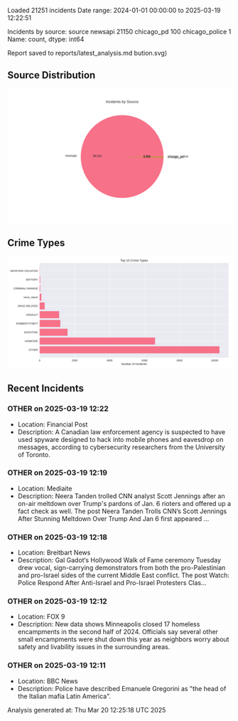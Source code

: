 
Loaded 21251 incidents
Date range: 2024-01-01 00:00:00 to 2025-03-19 12:22:51

Incidents by source:
source
newsapi           21150
chicago_pd          100
chicago_police        1
Name: count, dtype: int64

Report saved to reports/latest_analysis.md
bution.svg)

## Source Distribution
![Source Distribution](images/source_distribution.svg)

## Crime Types
![Crime Types](images/crime_types.svg)

## Recent Incidents

### OTHER on 2025-03-19 12:22
- Location: Financial Post
- Description: A Canadian law enforcement agency is suspected to have used spyware designed to hack into mobile phones and eavesdrop on messages, according to cybersecurity researchers from the University of Toronto.


### OTHER on 2025-03-19 12:19
- Location: Mediaite
- Description: Neera Tanden trolled CNN analyst Scott Jennings after an on-air meltdown over Trump's pardons of Jan. 6 rioters and offered up a fact check as well.
The post Neera Tanden Trolls CNN’s Scott Jennings After Stunning Meltdown Over Trump And Jan 6 first appeared …


### OTHER on 2025-03-19 12:18
- Location: Breitbart News
- Description: Gal Gadot‘s Hollywood Walk of Fame ceremony Tuesday drew vocal, sign-carrying demonstrators from both the pro-Palestinian and pro-Israel sides of the current Middle East conflict.
The post Watch: Police Respond After Anti-Israel and Pro-Israel Protesters Clas…


### OTHER on 2025-03-19 12:12
- Location: FOX 9
- Description: New data shows Minneapolis closed 17 homeless encampments in the second half of 2024. Officials say several other small encampments were shut down this year as neighbors worry about safety and livability issues in the surrounding areas.


### OTHER on 2025-03-19 12:11
- Location: BBC News
- Description: Police have described Emanuele Gregorini as  "the head of the Italian mafia Latin America".

Analysis generated at: Thu Mar 20 12:25:18 UTC 2025
